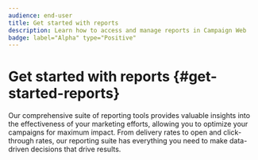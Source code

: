 ```yaml
---
audience: end-user
title: Get started with reports
description: Learn how to access and manage reports in Campaign Web
badge: label="Alpha" type="Positive"
---
```

# Get started with reports {#get-started-reports}

Our comprehensive suite of reporting tools provides valuable insights into the effectiveness of your marketing efforts, allowing you to optimize your campaigns for maximum impact. From delivery rates to open and click-through rates, our reporting suite has everything you need to make data-driven decisions that drive results.​
